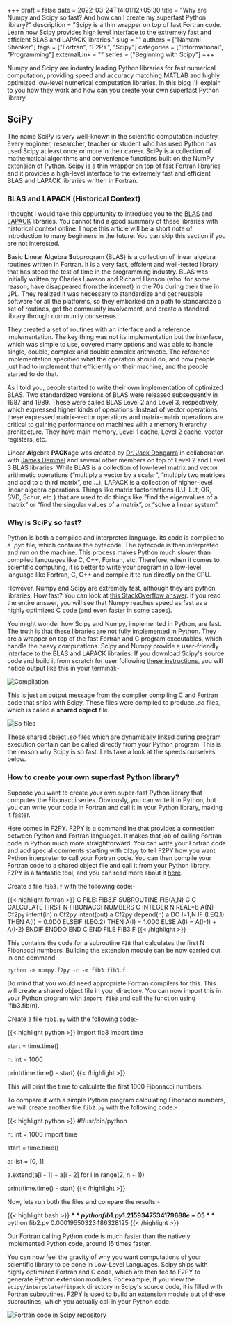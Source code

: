 +++ 
draft = false
date = 2022-03-24T14:01:12+05:30
title = "Why are Numpy and Scipy so fast? And how can I create my superfast Python library?"
description = "Scipy is a thin wrapper on top of fast Fortran code. Learn how Scipy provides high level interface to the extremely fast and efficient BLAS and LAPACK libraries."
slug = ""
authors = ["Namami Shanker"]
tags = ["Fortran", "F2PY", "Scipy"]
categories = ["Informational", "Programming"]
externalLink = ""
series = ["Beginning with Scipy"]
+++


Numpy and Scipy are industry leading Python libraries for fast numerical computation, providing speed and accuracy matching MATLAB and highly optimized low-level numerical computation libraries. In this blog I'll explain to you how they work and how can you create your own superfast Python library.

## SciPy

The name SciPy is very well-known in the scientific computation industry. Every engineer, researcher, teacher or student who has used Python has used Scipy at least once or more in their career. SciPy is a collection of mathematical algorithms and convenience functions built on the NumPy extension of Python. Scipy is a thin wrapper on top of fast Fortran libraries and it provides a high-level interface to the extremely fast and efficient BLAS and LAPACK libraries written in Fortran.

### BLAS and LAPACK (Historical Context)

I thought I would take this oppurtunity to introduce you to the [BLAS](http://www.netlib.org/blas/) and [LAPACK](http://www.netlib.org/lapack/) libraries. You cannot find a good summary of these libraries with historical context online. I hope this article will be a short note of introduction to many beginners in the future. You can skip this section if you are not interested.

**B**asic **L**inear **A**lgebra **S**ubprogram (BLAS) is a collection of linear algebra routines written in Fortran. It is a very fast, effcient and well-tested library that has stood the test of time in the programming industry. BLAS was initially written by Charles Lawson and Richard Hanson (who, for some reason, have disappeared from the internet) in the 70s during their time in JPL. They realized it was necessary to standardize and get reusable software for all the platforms, so they embarked on a path to standardize a set of routines, get the community involvement, and create a standard library through community consensus.

They created a set of routines with an interface and a reference implementation. The key thing was not its implementation but the interface, which was simple to use, covered many options and was able to handle single, double, complex and double complex arithmetic. The reference implementation specified what the operation should do, and now people just had to implement that efficiently on their machine, and the people started to do that. 

As I told you, people started to write their own implementation of optimized BLAS. Two standardized versions of BLAS were released subsequently in 1987 and 1989. These were called BLAS Level 2 and Level 3, respectively, which expressed higher kinds of operations. Instead of vector operations, these expressed matrix-vector operations and matrix-matrix operations are critical to gaining performance on machines with a memory hierarchy architecture. They have main memory, Level 1 cache, Level 2 cache, vector registers, etc.

**L**inear **A**lgebra **PACK**age was created by [Dr. Jack Dongarra](https://en.wikipedia.org/wiki/Jack_Dongarra) in collaboration with [James Demmel](https://en.wikipedia.org/wiki/James_Demmel) and several other members on top of  Level 2 and Level 3 BLAS libraries. While BLAS is a collection of low-level matrix and vector arithmetic operations (“multiply a vector by a scalar”, “multiply two matrices and add to a third matrix”, etc ...), LAPACK is a collection of higher-level linear algebra operations. Things like matrix factorizations (LU, LLt, QR, SVD, Schur, etc.) that are used to do things like “find the eigenvalues of a matrix” or “find the singular values of a matrix”, or “solve a linear system”.

### Why is SciPy so fast?

Python is both a compiled and interpreted language. Its code is compiled to a *.pyc* file, which contains the bytecode. The bytecode is then interpreted and run on the machine. This process makes Python much slower than compiled languages like C, C++, Fortran, etc. Therefore, when it comes to scientific computing, it is better to write your program in a low-level language like Fortran, C, C++ and compile it to run directly on the CPU.

However, Numpy and Scipy are extremely fast, although they are python libraries. How fast? You can look at [this StackOverflow answer](https://stackoverflow.com/a/51675509/13700295). If you read the entire answer, you will see that Numpy reaches speed as fast as a highly optimized C code (and even faster in some cases).

You might wonder how Scipy and Numpy,  implemented in Python, are fast. The truth is that these libraries are not fully implemented in Python. They are a wrapper on top of the fast Fortran and C program executables, which handle the heavy computations. Scipy and Numpy provide a user-friendly interface to the BLAS and LAPACK libraries. If you download Scipy's source code and build it from scratch for user following [these instructions](https://docs.scipy.org/doc/scipy/dev/contributor/quickstart_ubuntu.html), you will notice output like this in your terminal:- 

![Compilation](https://i.imgur.com/v6rinJc.png)

This is just an output message from the compiler compiling C and Fortran code that ships with Scipy. These files were compiled to produce *.so* files, which is called a **shared object** file. 

![So files](https://i.imgur.com/vFX5MOG.png)

These shared object *.so* files which are dynamically linked during program execution contain can be called directly from your Python program. This is the reason why Scipy is so fast. Lets take a look at the speeds ourselves below.

### How to create your own superfast Python library?

Suppose you want to create your own super-fast Python library that computes the Fibonacci series. Obviously, you can write it in Python, but you can write your code in Fortran and call it in your Python library, making it faster.

Here comes in F2PY. F2PY is a commandline that provides a connection between Python and Fortran languages. It makes that job of calling Fortran code in Python much more straightforward. You can write your Fortran code and add special comments starting with `Cf2py` to tell F2PY how  you want Python interpreter to call your Fortran code. You can then compile your Fortran code to a shared object file and call it from your Python library. F2PY is a fantastic tool, and you can read more about it [here](https://numpy.org/doc/stable/f2py/).

Create a file `fib3.f` with the following code:-

{{< highlight fortran >}}
C FILE: FIB3.F
      SUBROUTINE FIB(A,N)
C
C     CALCULATE FIRST N FIBONACCI NUMBERS
C
      INTEGER N
      REAL*8 A(N)
Cf2py intent(in) n
Cf2py intent(out) a
Cf2py depend(n) a
      DO I=1,N
         IF (I.EQ.1) THEN
            A(I) = 0.0D0
         ELSEIF (I.EQ.2) THEN
            A(I) = 1.0D0
         ELSE 
            A(I) = A(I-1) + A(I-2)
         ENDIF
      ENDDO
      END
C END FILE FIB3.F
{{< /highlight >}}

This contains the code for a subroutine `FIB` that calculates the first N Fibonacci numbers. Building the extension module can be now carried out in one command:

```
python -m numpy.f2py -c -m fib3 fib3.f
```
Do mind that you would need appropriate Fortran compilers for this. This will create a shared object file in your directory. You can now import this in your Python program with `import fib3` and call the function using `fib3.fib(n).

Create a file `fib1.py` with the following code:-

{{< highlight python >}}
import fib3
import time

start = time.time()

n: int = 1000

print(time.time() - start)
{{< /highlight >}}

This will print the time to calculate the first 1000 Fibonacci numbers.

To compare it with a simple Python program calculating Fibonacci numbers, we will create another file `fib2.py` with the following code:-

{{< highlight python >}}
#!/usr/bin/python

n: int = 1000
import time

start = time.time()

a: list = [0, 1]

a.extend(a[i - 1] + a[i - 2] for i in range(2, n + 1))

print(time.time() - start)
{{< /highlight >}}

Now, lets run both the files and compare the results:-

{{< highlight bash >}}
**$** python fib1.py 
	1.2159347534179688e-05
**$** python fib2.py 
	0.00019550323486328125
{{< /highlight >}}

Our Fortran calling Python code is much faster than the natively  implemented Python code, around 15 times faster.

You can now feel the gravity of why you want computations of your scientific library to be done in Low-Level Languages. Scipy ships with highly optimized Fortran and C code, which are then fed to F2PY to generate Python extension modules. For example, if you view the `scipy/interpolate/fitpack` directory in Scipy's source code, it is filled with Fortran subroutines. F2PY is used to build an extension module out of these subroutines, which you actually call in your Python code.

![Fortran code in Scipy repository](https://i.imgur.com/zEf3rUQ.png)